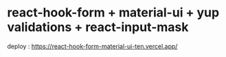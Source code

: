 # react-hook-form + material-ui + yup validations + react-input-mask 

deploy : https://react-hook-form-material-ui-ten.vercel.app/